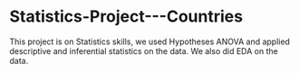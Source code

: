 # Statistics-Project---Countries
This project is on Statistics skills, we used Hypotheses ANOVA and applied descriptive and inferential statistics on the data. We also did EDA on the data. 
